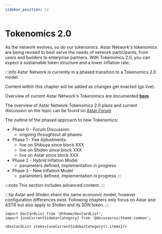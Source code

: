 ```yaml
---
sidebar_position: 12
---
```

# Tokenomics 2.0

As the network evolves, so do our tokenomics. Astar Network's tokenomics are being revised to best serve the needs of network participants, from users and builders to enterprise partners. With Tokenomics 2.0, you can expect a sustainable token structure and a lower inflation rate.

:::info
Astar Network is currently in a phased transition to a Tokenomics 2.0 model.

Content within this chapter will be added as changes get enacted (go live).

Overview of current Astar Network's Tokenomics are documented **[here](../tokenomics)**

The overview of Astar Network Tokenomics 2.0 plans and current discussion on the topic can be found on [Astar Forum](https://forum.astar.network/t/astar-tokenomics-2-0-a-dynamically-adjusted-inflation/4924)

The outline of the phased approach to new Tokenomics:
- Phase 0 - Forum Discussion: 
    - ongoing throughtout all phases
- Phase 1 - Fee Ajdustments:
    - live on Shibuya since block XXX
    - live on Shiden since block XXX
    - live on Astar since block XXX
- Phase 2 - Hybrid Inflation Model
    - parameters defined, implementation in progress
- Phase 3 - New Inflation Model
    - parameters defined, implementation in progress
:::

:::note
This section includes advanced content.
:::

:::tip
Astar and Shiden share the same economic model, however configuration differences exist. Following chapters only focus on Astar and ASTR but also apply to Shiden and its SDN token.
:::


```mdx-code-block
import DocCardList from '@theme/DocCardList';
import {useCurrentSidebarCategory} from '@docusaurus/theme-common';

<DocCardList items={useCurrentSidebarCategory().items}/>
```
